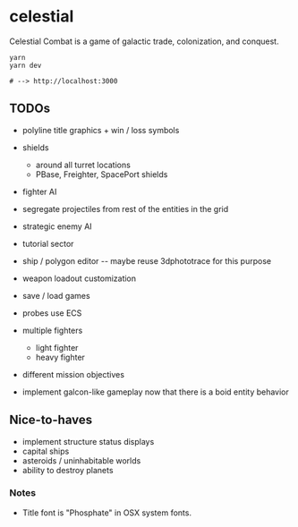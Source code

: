 # celestial

Celestial Combat is a game of galactic trade, colonization, and conquest. 

```
yarn
yarn dev

# --> http://localhost:3000
```

## TODOs
- polyline title graphics + win / loss symbols
- shields
    - around all turret locations
    - PBase, Freighter, SpacePort shields
- fighter AI
- segregate projectiles from rest of the entities in the grid
- strategic enemy AI
- tutorial sector
- ship / polygon editor -- maybe reuse 3dphototrace for this purpose 
- weapon loadout customization

- save / load games

- probes use ECS

- multiple fighters
    - light fighter
    - heavy fighter
- different mission objectives

- implement galcon-like gameplay now that there is a boid entity behavior

## Nice-to-haves

- implement structure status displays
- capital ships
- asteroids / uninhabitable worlds
- ability to destroy planets

### Notes
- Title font is "Phosphate" in OSX system fonts.